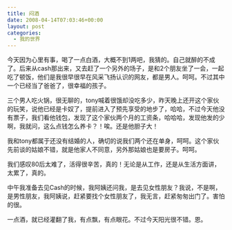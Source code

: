 ```yaml
---
title: 闷酒
date: 2008-04-14T07:03:46+00:00
layout: post
categories:
  - 我的世界
---
```


今天因为心里有事，喝了一点白酒，大概不到1两吧，我猜的。自己就醉的不成了。后来从cash那出来，又去赶了一个另外的场子，是和2个朋友坐了一会，一起吃了顿饭，他们是我很早很早在风采飞扬认识的网友，都是男人。呵呵。不过其中一个已经当了爸爸了，很幸福的孩子。

三个男人吃火锅，很无聊的，tony喊着很饿却没吃多少，昨天晚上还开这个家伙的玩笑，说他已经是卡奴了，提前进入了预先享受的地步了，哈哈，不过今天他没有票子，我们看他钱包，发现了这个家伙两个月的工资条，哈哈哈，发现他发的少啊，我就问，这么点钱怎么养卡？！唉。还是他胆子大！

我和tony都属于还没有结婚的人，确切的说我们两个还在单身，呵呵。这个家伙先前谈的姑娘不错，就是他家人不同意，另外那姑娘也是要房子。呵呵。
<!--more-->
我们感叹80后太难了，活得很辛苦，真的！无论是从工作，还是从生活方面讲，太累了，真的。

中午我准备去见Cash的时候，我阿姨还问我，是去见女性朋友？我说，不是啊，是男性朋友，我阿姨说，赶紧要找个女性朋友了，我无言，赶紧匆匆出门了。害怕的很。

一点酒，就已经灌翻了我，有点飘，有点眼花。不过今天阳光很不错。恩。

